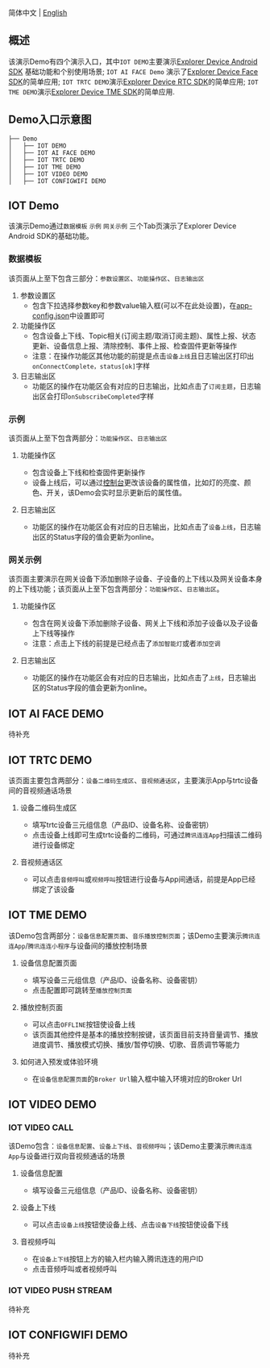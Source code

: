 简体中文 | [English](docs/en)

## 概述
该演示Demo有四个演示入口，其中`IOT DEMO`主要演示[Explorer Device Android SDK](../explorer-device-android) 基础功能和个别使用场景; `IOT AI FACE Demo` 演示了[Explorer Device Face SDK](../explorer-device-face)的简单应用; `IOT TRTC DEMO`演示[Explorer Device RTC SDK](../explorer-device-rtc)的简单应用; `IOT TME DEMO`演示[Explorer Device TME SDK](../explorer-device-tme)的简单应用.
## Demo入口示意图
```
├── Demo
│   ├── IOT DEMO
│   ├── IOT AI FACE DEMO
│   ├── IOT TRTC DEMO
│   ├── IOT TME DEMO
│   ├── IOT VIDEO DEMO
│   ├── IOT CONFIGWIFI DEMO
```

## IOT Demo
该演示Demo通过`数据模板` `示例` `网关示例` 三个Tab页演示了Explorer Device Android SDK的基础功能。
### 数据模板
该页面从上至下包含三部分：`参数设置区`、`功能操作区`、`日志输出区`
1. 参数设置区
    * 包含下拉选择参数key和参数value输入框(可以不在此处设置)，在[app-config.json](src/main/assets/app-config.json)中设置即可
2. 功能操作区
    * 包含设备上下线、Topic相关(订阅主题/取消订阅主题)、属性上报、状态更新、设备信息上报、清除控制、事件上报、检查固件更新等操作
    * 注意：在操作功能区其他功能的前提是点击`设备上线`且日志输出区打印出`onConnectComplete，status[ok]`字样
3. 日志输出区
    * 功能区的操作在功能区会有对应的日志输出，比如点击了`订阅主题`，日志输出区会打印`onSubscribeCompleted`字样

### 示例
该页面从上至下包含两部分：`功能操作区`、`日志输出区`
1. 功能操作区
    * 包含设备上下线和检查固件更新操作
    * 设备上线后，可以通过[控制台](https://console.cloud.tencent.com/iotexplorer)更改该设备的属性值，比如灯的亮度、颜色、开关，该Demo会实时显示更新后的属性值。

2. 日志输出区
    * 功能区的操作在功能区会有对应的日志输出，比如点击了`设备上线`，日志输出区的Status字段的值会更新为online。

### 网关示例
该页面主要演示在网关设备下添加删除子设备、子设备的上下线以及网关设备本身的上下线功能；该页面从上至下包含两部分：`功能操作区`、`日志输出区`。
1. 功能操作区
    * 包含在网关设备下添加删除子设备、网关上下线和添加子设备以及子设备上下线等操作
    * 注意：点击上下线的前提是已经点击了`添加智能灯`或者`添加空调`

2. 日志输出区
    * 功能区的操作在功能区会有对应的日志输出，比如点击了`上线`，日志输出区的Status字段的值会更新为online。


## IOT AI FACE DEMO
待补充
## IOT TRTC DEMO
该页面主要包含两部分：`设备二维码生成区`、`音视频通话区`，主要演示App与trtc设备间的音视频通话场景

1. 设备二维码生成区
    * 填写trtc设备三元组信息（产品ID、设备名称、设备密钥）
    * 点击设备上线即可生成trtc设备的二维码，可通过`腾讯连连App`扫描该二维码进行设备绑定

2. 音视频通话区

    * 可以点击`音频呼叫`或`视频呼叫`按钮进行设备与App间通话，前提是App已经绑定了该设备

## IOT TME DEMO
该Demo包含两部分：`设备信息配置页面`、`音乐播放控制页面`；该Demo主要演示`腾讯连连App`/`腾讯连连小程序`与设备间的播放控制场景

1. 设备信息配置页面
    * 填写设备三元组信息（产品ID、设备名称、设备密钥）
    * 点击配置即可跳转至`播放控制页面`

2. 播放控制页面
    * 可以点击`OFFLINE`按钮使设备上线
    * 该页面其他控件是基本的播放控制按键，该页面目前支持音量调节、播放进度调节、播放模式切换、播放/暂停切换、切歌、音质调节等能力

3. 如何进入预发或体验环境
    * 在`设备信息配置页面`的`Broker Url`输入框中输入环境对应的Broker Url

## IOT VIDEO DEMO

### IOT VIDEO CALL
该Demo包含：`设备信息配置`、`设备上下线`、`音视频呼叫`；该Demo主要演示`腾讯连连App`与设备进行双向音视频通话的场景

1. 设备信息配置
    * 填写设备三元组信息（产品ID、设备名称、设备密钥）

2. 设备上下线
    * 可以点击`设备上线`按钮使设备上线、点击`设备下线`按钮使设备下线

3. 音视频呼叫
    * 在`设备上下线`按钮上方的输入栏内输入腾讯连连的用户ID
    * 点击音频呼叫或者视频呼叫

### IOT VIDEO PUSH STREAM
待补充

## IOT CONFIGWIFI DEMO
待补充


